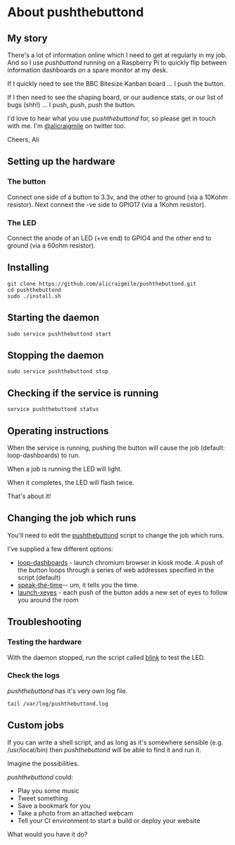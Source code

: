 # About pushthebuttond

## My story

There's a lot of information online which I need to get at regularly in my job. And so I use _pushbuttond_ running on a Raspberry Pi to quickly flip between information dashboards on a spare monitor at my desk.

If I quickly need to see the BBC Bitesize Kanban board ... I push the button.

If I then need to see the shaping board, or our audience stats, or our list of bugs (shh!) ... I push, push, push the button.

I'd love to hear what you use _pushthebuttond_ for, so please get in touch with me. I'm [@alicraigmile](https://twitter.com/alicraigmile) on twitter too.

Cheers,
Ali

## Setting up the hardware

### The button

Connect one side of a button to 3.3v, and the other to ground (via a 10Kohm resistor). Next connext the -ve side to GPIO17 (via a 1Kohm resistor).

### The LED

Connect the anode of an LED (+ve end) to GPIO4 and the other end to ground (via a 60ohm resistor).

## Installing

```
git clone https://github.com/alicraigmile/pushthebuttond.git
cd pushthebuttond
sudo ./install.sh 
```

## Starting the daemon

```
sudo service pushthebuttond start
```

## Stopping the daemon

```
sudo service pushthebuttond stop
```

## Checking if the service is running

```
service pushthebuttond status
```

## Operating instructions

When the service is running, pushing the button will cause the job (default: loop-dashboards) to run.

When a job is running the LED will light. 

When it completes, the LED will flash twice.

That's about it! 

## Changing the job which runs

You'll need to edit the [pushthebuttond](sbin/pushthebuttond) script to change the job which runs.

I've supplied a few different options:

* [loop-dashboards](bin/loop-dashboards) - launch chromium browser in kiosk mode. A push of the button loops through a series of web addresses specified in the script (default)
* [speak-the-time]([bin/speak-the-time)-- um, it tells you the time.  
* [launch-xeyes](bin/launch-xeyes) - each push of the button adds a new set of eyes to follow you around the room

## Troubleshooting

### Testing the hardware

With the daemon stopped, run the script called [blink](bin/blink) to test the LED.

### Check the logs

_pushthebuttond_ has it's very own log file.

```
tail /var/log/pushthebuttond.log
```

## Custom jobs

If you can write a shell script, and as long as it's somewhere sensible (e.g. /usr/local/bin) then _pushthebuttond_ will be able to find it and run it.

Imagine the possibilities.

_pushthebuttond_ could:

* Play you some music
* Tweet something
* Save a bookmark for you
* Take a photo from an attached webcam
* Tell your CI environment to start a build or deploy your website

What would you have it do? 
